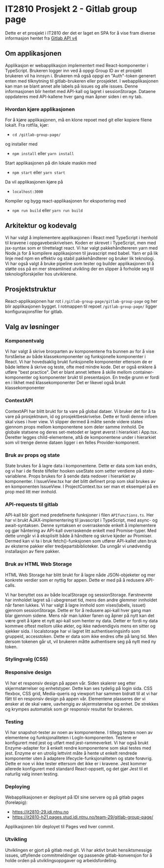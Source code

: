 # IT2810 Prosjekt 2 - Gitlab group page

Dette er et prosjekt i IT2810 der det er laget en SPA for å vise fram diverse informasjon hentet fra [Gitlab API v4](https://docs.gitlab.com/ee/api/)

## Om applikasjonen

Applikasjon er webapplikasjon implementert med React-komponenter i TypeScript. Brukeren logger inn ved å oppgi Group ID av et prosjekt brukeren vil ha innsyn i. Brukeren må også oppgi en "Auth"-token generert enten med tilknytning til gitlab-brukeren eller prosjektet. I webapplikasjonen kan man se blant annet alle labels på issues og alle issues. Denne informasjonen blir hentet med API-kall og lagret i sessionStorage. Dataene oppdateres med API-kallene hver gang man åpner siden i en ny tab.

### Hvordan kjøre applikasjonen

For å kjøre applikasjonen, må en klone repoet med git eller kopiere filene lokalt. Fra rotfila, kjør:

- `cd /gitlab-group-page/`

og installer med

- `npm install` eller `yarn install`

Start applikasjonen på din lokale maskin med

- `npm start` eller `yarn start`

Da vil applikasjonen kjøre på

- `localhost:3000`

Kompiler og bygg react-applikasjonen for eksportering med

- `npm run build` eller `yarn run build`

## Arkitektur og kodevalg

Vi har valgt å implementere applikasjonen i React med TypeScript i henhold til kravene i oppgavebeskrivelsen. Koden er skrevet i TypeScript, men med jsx-syntax som er tilrettelagt react. Vi har valgt pakkehåndtereren yarn med Node.js for å kompilere applikasjonen til javascript med babel. Yarn er på lik linje med npm en effektiv og stabil pakkehåndterer og bruker lik teknologi. Vi har også valgt å bruke pipeline som tester og builder applikasjonen til å støtte oss på en mer streamlined utvikling der en slipper å forholde seg til teknologiforskjeller hos utviklerene.

## Prosjektstruktur

React-applikasjonen har rot i `/gitlab-group-page/gitlab-group-page` og her blir applikasjonen bygget. I rotmappen til repoet `/gitlab-group-page/` ligger konfigurasjonsfiler for gitlab.

## Valg av løsninger

### Komponentvalg

Vi har valgt å skrive brorparten av komponentene fra bunnen av for å vise forståelse av både klassekomponenter og funksjonelle komponenter i React. Vi har hovedsaklig brukt funksjonelle komponenter ettersom de er både lettere å skrive og teste, ofte med mindre kode. Det er også enklere å utføre "best practice". Det er blant annet lettere å skille mellom container-komponenter og komponenter brukt til presentasjon. En tredje grunn er fordi en i likhet med klassekomponenter Det er likevel også brukt klassekomponenter

### ContextAPI

ContextAPI har blitt brukt for ta vare på global dataer. Vi bruker det for å ta vare på prosjektnavn, id og prosjektbeskrivelse. Dette er fordi denne infoen skal vises i hver view. Vi slipper dermed å måtte sende videre states gjennom props mellom komponentene som deler samme innhold. De globale statsene og deres set-metodet er lagret øverst i hierarkiet i App.tsx. Deretter legges child-elementene, altå de komponentene under i hierarkiet som vil trenge denne dataen ligger i en felles Provider-komponent.

### Bruk av props og state

State brukes for å lagre data i komponentene. Dette er data som kan endrs, og vi har i de fleste tilfeller hooken useState som setter verdiene på state-variablene. Props brukes for å sende data nedover i hierarkiet av komponenter. I IssueView.tsx har det blitt definert prop som skal brukes av en komponenten IssueView. I ProjectContext.tsx ser man et eksempel på en prop med litt mer innhold.

### API-requests til gitlab

API-kall blir gjort med predefinerte funksjoner i filen `APIfunctions.ts`. Her har vi brukt AJAX-implementering til javascript i TypeScript, med async- og await-syntaksen. Denne syntaksen er overraskende enkelt å implementere og gjør håntering av API-kall overraskende enkelt med Promise-typer. Med dette unngår vi å eksplisitt både å håndtere og skrive kjeder av Promiser. Dermed kan vi ta i bruk fetch()-funksjonen som utfører API-kallet uten bruk av eksterne pakker eller tredjepartsbiblioteker. Da unngår vi unødvendig installasjon av flere pakker.

### Bruk av HTML Web Storage

HTML Web Storage har blitt brukt for å lagre nåde JSON-objeketer og mer konkrete verdier som er nyttig for appen. Dette er med på å redusere API-calls.

Vi har benyttet oss av både localStorage og sessionStorage. Førstnevnte har innholdet lagret så i ubegrenset tid, mens den andre glemmer innholdet når fanen lukkes. Vi har valgt å lagre innhold som vises(labels, issuet) gjennom sessionStorage. Dette er for å redusere api-kall hver gang man blar gjennom sidene. Mens når man lukker fanen og åpner på nytt kan det være greit å kjøre et nytt api-kall som henter ny data. Detter er fordi ny data kommwe oftest mellom ulike økter, og ikke nødvendigvis mens en sitter og sjekker sida. I localstorage har vi lagret litt authentiseringsinfo som gruppeid, accesstoken. Dette er data som ikke endres ofte på lang tid. Men dersom tokenen går ut, vil brukeren måtte authentisere seg på nytt med ny token.

### Stylingvalg (CSS)

### Responsive design

Vi har et responsiv design på appen vår. Siden skalerer seg etter skjermstørrelser og enhetstyper. Dette kan ses tydelig på login sida. CSS flexbox, CSS grid, Media-queris og viewport har sammen bidratt til at vi har fått til en responsiv design på appen vår. Elementene plasseres der vi ønsker at de skal være, uavhengig av skjermstørrelse og enhet. De strekkes og krympes automatisk som gir responsiv resultat for brukeren.

### Testing

Vi har snapshot-tester av noen av komponentene. I tillegg testes noen av elementene og funksjonaliteten i LogIn-komponenten. Testene er konfigurert med jest og utført med jest-rammeverket. Vi har også brukt Enzyme-adapter for å enkelt rendre komponentene som skal testes med jest. Enzyme er en utrolig lettvint måte å hente ut enkelt rendrede komponenter uten å adaptere lifecycle-funksjonaliteten og state forøvrig. Dette er noe vi ikke tester ettersom det ikke er i kravene. Jest kommer allerede konfigurert med standard React-oppsett, og det gjør Jest til et naturlig valg innen testing.

### Deploying

Webapplikasjonen er deployet på IDI sine servere og på gitlab pages (foreløpig):

- https://it2810-29.idi.ntnu.no
- https://it2810-h21.pages.stud.idi.ntnu.no/team-29/gitlab-group-page/

Applikasjonen blir deployet til Pages ved hver commit.

### Utvikling

Utviklingen er gjort på gitlab med git. Vi har aktivt brukt hensiktsmessige issues, utfyllende commitmeldinger og passende gitlab-konvensjon for å holde orden på utviklingsoppgaver og arbeidsfordeling.
